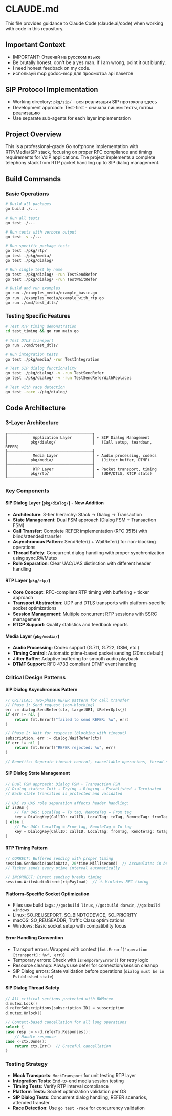 # CLAUDE.md

This file provides guidance to Claude Code (claude.ai/code) when working with code in this repository.

## Important Context
- IMPORTANT: Отвечай на русском языке
- Be brutally honest, don't be a yes man. If I am wrong, point it out bluntly.
- I need honest feedback on my code.
- используй mcp godoc-mcp для просмотра api пакетов

## SIP Protocol Implementation
- Working directory: `pkg/sip/` - вся реализация SIP протокола здесь
- Development approach: Test-first - сначала пишем тесты, потом реализацию
- Use separate sub-agents for each layer implementation

## Project Overview
This is a professional-grade Go softphone implementation with RTP/Media/SIP stack, focusing on proper RFC compliance and timing requirements for VoIP applications. The project implements a complete telephony stack from RTP packet handling up to SIP dialog management.

## Build Commands

### Basic Operations
```bash
# Build all packages
go build ./...

# Run all tests
go test ./...

# Run tests with verbose output
go test -v ./...

# Run specific package tests
go test ./pkg/rtp/
go test ./pkg/media/
go test ./pkg/dialog/

# Run single test by name
go test ./pkg/dialog/ -run TestSendRefer
go test ./pkg/dialog/ -run TestWaitRefer

# Build and run examples
go run ./examples_media/example_basic.go
go run ./examples_media/example_with_rtp.go
go run ./cmd/test_dtls/
```

### Testing Specific Features
```bash
# Test RTP timing demonstration
cd test_timing && go run main.go

# Test DTLS transport
go run ./cmd/test_dtls/

# Run integration tests
go test ./pkg/media/ -run TestIntegration

# Test SIP dialog functionality
go test ./pkg/dialog/ -v -run TestSendRefer
go test ./pkg/dialog/ -v -run TestSendReferWithReplaces

# Test with race detection
go test -race ./pkg/dialog/
```

## Code Architecture

### 3-Layer Architecture
```
┌─────────────────────────────────────┐
│           Application Layer         │ ← SIP Dialog Management
│          pkg/dialog/                │   (Call setup, teardown, REFER)
├─────────────────────────────────────┤
│           Media Layer               │ ← Audio processing, codecs
│          pkg/media/                 │   (Jitter buffer, DTMF)
├─────────────────────────────────────┤
│           RTP Layer                 │ ← Packet transport, timing
│          pkg/rtp/                   │   (UDP/DTLS, RTCP stats)
└─────────────────────────────────────┘
```

### Key Components

#### SIP Dialog Layer (`pkg/dialog/`) - New Addition
- **Architecture**: 3-tier hierarchy: Stack → Dialog → Transaction
- **State Management**: Dual FSM approach (Dialog FSM + Transaction FSM)
- **Call Transfer**: Complete REFER implementation (RFC 3515) with blind/attended transfer
- **Asynchronous Pattern**: SendRefer() + WaitRefer() for non-blocking operations
- **Thread Safety**: Concurrent dialog handling with proper synchronization using sync.RWMutex
- **Role Separation**: Clear UAC/UAS distinction with different header handling

#### RTP Layer (`pkg/rtp/`)
- **Core Concept**: RFC-compliant RTP timing with buffering + ticker approach
- **Transport Abstraction**: UDP and DTLS transports with platform-specific socket optimizations
- **Session Management**: Multiple concurrent RTP sessions with SSRC management
- **RTCP Support**: Quality statistics and feedback reports

#### Media Layer (`pkg/media/`)
- **Audio Processing**: Codec support (G.711, G.722, GSM, etc.)
- **Timing Control**: Automatic ptime-based packet sending (20ms default)
- **Jitter Buffer**: Adaptive buffering for smooth audio playback
- **DTMF Support**: RFC 4733 compliant DTMF event handling

### Critical Design Patterns

#### SIP Dialog Asynchronous Pattern
```go
// CRITICAL: Two-phase REFER pattern for call transfer
// Phase 1: Send request (non-blocking)
err := dialog.SendRefer(ctx, targetURI, &ReferOpts{})
if err != nil {
    return fmt.Errorf("failed to send REFER: %w", err)
}

// Phase 2: Wait for response (blocking with timeout)
subscription, err := dialog.WaitRefer(ctx)
if err != nil {
    return fmt.Errorf("REFER rejected: %w", err)
}

// Benefits: Separate timeout control, cancellable operations, thread-safe
```

#### SIP Dialog State Management
```go
// Dual FSM approach: Dialog FSM + Transaction FSM
// Dialog states: Init → Trying → Ringing → Established → Terminated
// Each state transition is protected and validated

// UAC vs UAS role separation affects header handling:
if isUAS {
    // For UAS: LocalTag = To tag, RemoteTag = From tag
    key = DialogKey{CallID: callID, LocalTag: toTag, RemoteTag: fromTag}
} else {
    // For UAC: LocalTag = From tag, RemoteTag = To tag  
    key = DialogKey{CallID: callID, LocalTag: fromTag, RemoteTag: toTag}
}
```

#### RTP Timing Pattern
```go
// CORRECT: Buffered sending with proper timing
session.SendAudio(audioData, 20*time.Millisecond)  // Accumulates in buffer
// Ticker sends every ptime interval automatically

// INCORRECT: Direct sending breaks timing
session.WriteAudioDirect(rtpPayload)  // ⚠️ Violates RFC timing
```

#### Platform-Specific Socket Optimization
- Files use build tags: `//go:build linux`, `//go:build darwin`, `//go:build windows`
- Linux: SO_REUSEPORT, SO_BINDTODEVICE, SO_PRIORITY
- macOS: SO_REUSEADDR, Traffic Class optimizations
- Windows: Basic socket setup with compatibility focus

#### Error Handling Convention
- Transport errors: Wrapped with context (`fmt.Errorf("operation [transport]: %w", err)`)
- Temporary errors: Check with `isTemporaryError()` for retry logic
- Resource cleanup: Always use defer for connection/session cleanup
- SIP Dialog errors: State validation before operations (`dialog must be in Established state`)

#### SIP Dialog Thread Safety
```go
// All critical sections protected with RWMutex
d.mutex.Lock()
d.referSubscriptions[subscription.ID] = subscription
d.mutex.Unlock()

// Context-based cancellation for all long operations
select {
case resp := <-d.referTx.Responses():
    // Handle response
case <-ctx.Done():
    return ctx.Err()  // Graceful cancellation
}
```

### Testing Strategy
- **Mock Transports**: `MockTransport` for unit testing RTP layer
- **Integration Tests**: End-to-end media session testing
- **Timing Tests**: Verify RTP interval compliance
- **Platform Tests**: Socket optimization validation per OS
- **SIP Dialog Tests**: Concurrent dialog handling, REFER scenarios, attended transfer
- **Race Detection**: Use `go test -race` for concurrency validation